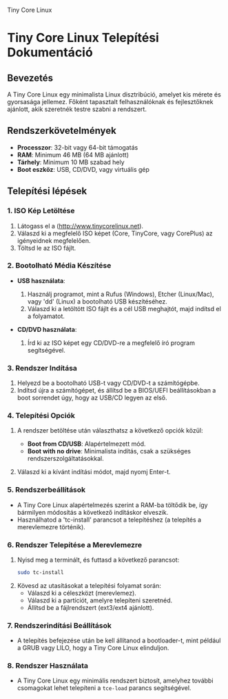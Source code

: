 Tiny Core Linux

# Tiny Core Linux Telepítési Dokumentáció

## Bevezetés

A Tiny Core Linux egy minimalista Linux disztribúció, amelyet kis mérete és gyorsasága jellemez. Főként tapasztalt felhasználóknak és fejlesztőknek ajánlott, akik szeretnék testre szabni a rendszert.

## Rendszerkövetelmények

- **Processzor**: 32-bit vagy 64-bit támogatás
- **RAM**: Minimum 46 MB (64 MB ajánlott)
- **Tárhely**: Minimum 10 MB szabad hely
- **Boot eszköz**: USB, CD/DVD, vagy virtuális gép

## Telepítési lépések

### 1. ISO Kép Letöltése

1. Látogass el a (http://www.tinycorelinux.net).
2. Válaszd ki a megfelelő ISO képet (Core, TinyCore, vagy CorePlus) az igényeidnek megfelelően.
3. Töltsd le az ISO fájlt.

### 2. Bootolható Média Készítése

- **USB használata**:
  1. Használj programot, mint a Rufus (Windows), Etcher (Linux/Mac), vagy 'dd' (Linux) a bootolható USB készítéséhez.
  2. Válaszd ki a letöltött ISO fájlt és a cél USB meghajtót, majd indítsd el a folyamatot.

- **CD/DVD használata**:
  1. Írd ki az ISO képet egy CD/DVD-re a megfelelő író program segítségével.

### 3. Rendszer Indítása

1. Helyezd be a bootolható USB-t vagy CD/DVD-t a számítógépbe.
2. Indítsd újra a számítógépet, és állítsd be a BIOS/UEFI beállításokban a boot sorrendet úgy, hogy az USB/CD legyen az első.

### 4. Telepítési Opciók

1. A rendszer betöltése után választhatsz a következő opciók közül:
   - **Boot from CD/USB**: Alapértelmezett mód.
   - **Boot with no drive**: Minimalista indítás, csak a szükséges rendszerszolgáltatásokkal.

2. Válaszd ki a kívánt indítási módot, majd nyomj Enter-t.

### 5. Rendszerbeállítások

- A Tiny Core Linux alapértelmezés szerint a RAM-ba töltődik be, így bármilyen módosítás a következő indításkor elveszik.
- Használhatod a 'tc-install' parancsot a telepítéshez (a telepítés a merevlemezre történik).

### 6. Rendszer Telepítése a Merevlemezre

1. Nyisd meg a terminált, és futtasd a következő parancsot:
   ```bash
   sudo tc-install
   ```
2. Kövesd az utasításokat a telepítési folyamat során:
   - Válaszd ki a céleszközt (merevlemez).
   - Válaszd ki a partíciót, amelyre telepíteni szeretnéd.
   - Állítsd be a fájlrendszert (ext3/ext4 ajánlott).

### 7. Rendszerindítási Beállítások

- A telepítés befejezése után be kell állítanod a bootloader-t, mint például a GRUB vagy LILO, hogy a Tiny Core Linux elinduljon.

### 8. Rendszer Használata

- A Tiny Core Linux egy minimális rendszert biztosít, amelyhez további csomagokat lehet telepíteni a `tce-load` parancs segítségével.

